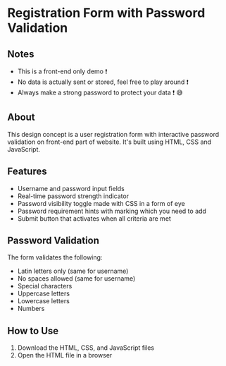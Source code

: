 # Registration Form with Password Validation

## Notes
- This is a front-end only demo ❗
- No data is actually sent or stored, feel free to play around ❗
- Always make a strong password to protect your data ❗ 😅

## About
This design concept is a user registration form with interactive password validation on front-end part of website. It's built using HTML, CSS and JavaScript.

## Features
- Username and password input fields
- Real-time password strength indicator
- Password visibility toggle made with CSS in a form of eye
- Password requirement hints with marking which you need to add
- Submit button that activates when all criteria are met

## Password Validation
The form validates the following:
- Latin letters only (same for username)
- No spaces allowed (same for username)
- Special characters
- Uppercase letters
- Lowercase letters
- Numbers

## How to Use
1. Download the HTML, CSS, and JavaScript files
2. Open the HTML file in a browser
